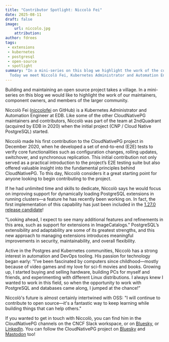 ```yaml
---
title: "Contributor Spotlight: Niccolò Fei"
date: 2025-08-11
draft: false
image:
    url: niccolo.jpg
    attribution:
author: fdrees
tags:
 - extensions
 - kubernetes
 - postgresql
 - open-source
 - spotlight
summary: "In a mini-series on this blog we highlight the work of the community.
  Today we meet Niccolò Fei, Kubernetes Administrator and Automation Engineer at EDB." 
---
```


Building and maintaining an open source project takes a village. In a 
mini-series on this blog we would like to highlight the work of our
maintainers, component owners, and members of the larger community.

Niccolò Fei ([niccolofei](https://github.com/niccolofei) on GitHub) is a Kubernetes Administrator and Automation Engineer 
at EDB. Like some of the other CloudNativePG maintainers and contributors, 
Niccolò was part of the team at 2ndQuadrant (acquired by EDB in 2020) when 
the initial project (CNP / Cloud Native PostgreSQL) started.

Niccolò made his first contribution to the CloudNativePG project in December 
2020, when he developed a set of end-to-end (E2E) tests to verify core 
functionalities such as configuration changes, rolling updates, switchover, 
and synchronous replication. This initial contribution not only served as a 
practical introduction to the project’s E2E testing suite but also offered 
valuable insight into the fundamental principles behind CloudNativePG. To this 
day, Niccolò considers it a great starting point for anyone looking to begin 
contributing to the project.

If he had unlimited time and skills to dedicate, Niccolò says he would focus 
on improving support for dynamically loading PostgreSQL extensions in running 
clusters—a feature he has recently been working on. In fact, the first 
implementation of this capability has just been included in the [1.27.0 release 
candidate](https://cloudnative-pg.io/releases/cloudnative-pg-1-27.0-rc1-released/)!

"Looking ahead, I expect to see many additional features and refinements in 
this area, such as support for extensions in ImageCatalogs." PostgreSQL’s 
extensibility and adaptability are some of its greatest strengths, and this 
new approach to managing extensions introduces meaningful improvements in 
security, maintainability, and overall flexibility.

Active in the Postgres and Kubernetes communities, Niccolò has a strong 
interest in automation and DevOps tooling. His passion for technology began 
early: “I’ve been fascinated by computers since childhood—mostly because of 
video games and my love for sci-fi movies and books. Growing up, I started 
buying and selling hardware, building PCs for myself and friends, and 
experimenting with different Linux distributions. I always knew I wanted to 
work in this field, so when the opportunity to work with PostgreSQL and
 databases came along, I jumped at the chance!”

Niccolò's future is almost certainly intertwined with OSS: "I will continue 
to contribute to open source—it's a fantastic way to keep learning while 
building things that can help others."

If you wanted to get in touch with Niccolò, you can find him in the 
CloudNativePG channels on the CNCF Slack workspace, or on [Bluesky](https://bsky.app/profile/niccolofei.bsky.social), or [LinkedIn](https://www.linkedin.com/in/niccolofei/). You can follow the CloudNativePG project on [Bluesky](https://cloudnativepg.bsky.social) and [Mastodon](https://mastodon.social/@CloudNativePG) too! 
